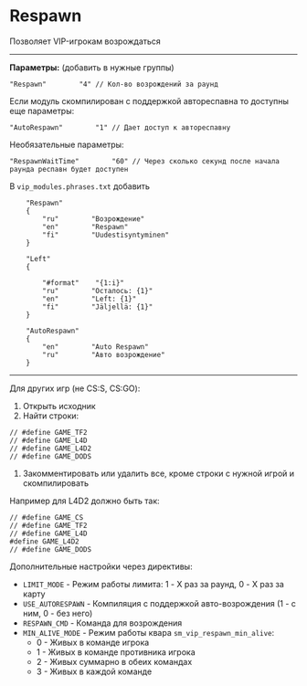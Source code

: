 # Respawn

Позволяет VIP-игрокам возрождаться

***

**Параметры:** (добавить в нужные группы)

```
"Respawn"        "4" // Кол-во возрождений за раунд

```

Если модуль скомпилирован с поддержкой автореспавна то доступны еще параметры:

```
"AutoRespawn"        "1" // Дает доступ к автореспавну
```

Необязательные параметры:

```
"RespawnWaitTime"        "60" // Через сколько секунд после начала раунда респавн будет доступен
```


В `vip_modules.phrases.txt` добавить

```
	"Respawn"
    {
        "ru"        "Возрождение"
        "en"        "Respawn"
        "fi"        "Uudestisyntyminen"
    }

    "Left"
    {

        "#format"    "{1:i}"
        "ru"        "Осталось: {1}"
        "en"        "Left: {1}"
        "fi"        "Jäljellä: {1}"
    }

    "AutoRespawn"
    {
        "en"        "Auto Respawn"
        "ru"        "Авто возрождение"
    }
```

***

Для других игр (не CS:S, CS:GO):

1. Открыть исходник
1. Найти строки:
```#define GAME_CS
// #define GAME_TF2
// #define GAME_L4D
// #define GAME_L4D2
// #define GAME_DODS
```
1. Закомментировать или удалить все, кроме строки с нужной игрой и скомпилировать

Например для L4D2 должно быть так:

```
// #define GAME_CS
// #define GAME_TF2
// #define GAME_L4D
#define GAME_L4D2
// #define GAME_DODS
```



Дополнительные настройки через директивы:

* `LIMIT_MODE` - Режим работы лимита: 1 - X раз за раунд, 0 - X раз за карту
* `USE_AUTORESPAWN` - Компиляция с поддержкой авто-возрождения (1 - с ним, 0 - без него)
* `RESPAWN_CMD` -  Команда для возрождения
* `MIN_ALIVE_MODE` - Режим работы квара `sm_vip_respawn_min_alive`:
	* 0 - Живых в команде игрока
	* 1 - Живых в команде противника игрока
	* 2 - Живых суммарно в обеих командах
	* 3 - Живых в каждой команде
